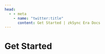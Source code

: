 ```yaml
---
head:
  - - meta
    - name: "twitter:title"
      content: Get Started | zkSync Era Docs
---
```


# Get Started

